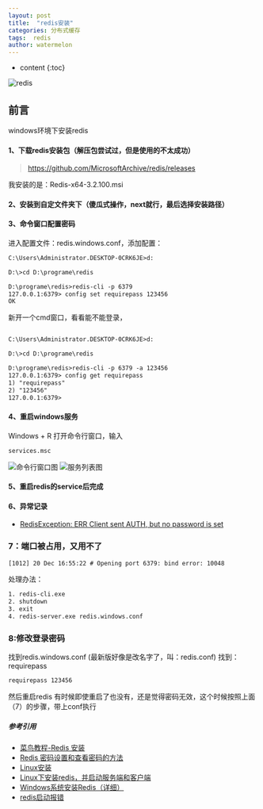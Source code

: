 ```yaml
---
layout: post
title:  "redis安装"
categories: 分布式缓存
tags:  redis
author: watermelon
---
```

* content
{:toc}

![redis](https://wx2.sinaimg.cn/mw1024/005xB1vLly1fyiqoiympsj30k00b3dib.jpg)
## 前言
windows环境下安装redis



#### 1、下载redis安装包（解压包尝试过，但是使用的不太成功）
> https://github.com/MicrosoftArchive/redis/releases

我安装的是：Redis-x64-3.2.100.msi

#### 2、安装到自定文件夹下（傻瓜式操作，next就行，最后选择安装路径）

#### 3、命令窗口配置密码
进入配置文件：redis.windows.conf，添加配置：
```xml
C:\Users\Administrator.DESKTOP-0CRK6JE>d:

D:\>cd D:\programe\redis

D:\programe\redis>redis-cli -p 6379 
127.0.0.1:6379> config set requirepass 123456
OK  
```
新开一个cmd窗口，看看能不能登录，
```xml

C:\Users\Administrator.DESKTOP-0CRK6JE>d:

D:\>cd D:\programe\redis

D:\programe\redis>redis-cli -p 6379 -a 123456
127.0.0.1:6379> config get requirepass
1) "requirepass"
2) "123456"
127.0.0.1:6379>
```


#### 4、重启windows服务
Windows + R 打开命令行窗口，输入
```xml
services.msc
```
![命令行窗口图](https://img1.ph.126.net/_6cSkkmYf4n76OiQE2wFvw==/1677872336272759228.jpg)
![服务列表图](https://img2.ph.126.net/HON6gnJLHShj861Z2XtWng==/6632674152189271085.png)



#### 5、重启redis的service后完成

#### 6、异常记录
* [RedisException: ERR Client sent AUTH, but no password is set](https://blog.csdn.net/rchm8519/article/details/48347797)


### 7：端口被占用，又用不了
```xml
[1012] 20 Dec 16:55:22 # Opening port 6379: bind error: 10048
```
处理办法：
```xml
1. redis-cli.exe
2. shutdown
3. exit
4. redis-server.exe redis.windows.conf
```

### 8:修改登录密码
找到redis.windows.conf (最新版好像是改名字了，叫：redis.conf)
找到：requirepass
```xml
requirepass 123456
```
然后重启redis
有时候即使重启了也没有，还是觉得密码无效，这个时候按照上面（7）的步骤，带上conf执行

##### 参考引用
* [菜鸟教程-Redis 安装](http://www.runoob.com/redis/redis-install.html)  
* [Redis 密码设置和查看密码的方法](https://www.jb51.net/article/137916.htm)
* [Linux安装](https://www.cnblogs.com/it-cen/p/4295984.html)
* [Linux下安装redis，并启动服务端和客户端](https://blog.csdn.net/weixin_33446857/article/details/80842037)  
* [Windows系统安装Redis（详细）](https://blog.csdn.net/weixin_33446857/article/details/77893896)  
* [redis启动报错](https://blog.csdn.net/yin767833376/article/details/53434024)  

